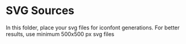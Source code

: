 # SVG Sources

In this folder, place your svg files for iconfont generations. For better results, use minimum 500x500 px svg files